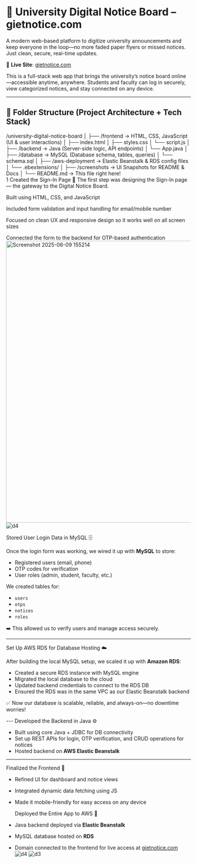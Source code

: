 # 📢 University Digital Notice Board – gietnotice.com

A modern web-based platform to digitize university announcements and keep everyone in the loop—no more faded paper flyers or missed notices. Just clean, secure, real-time updates.

🔗 **Live Site**: [gietnotice.com](http://gietnotice.com)


This is a full-stack web app that brings the university’s notice board online—accessible anytime, anywhere. Students and faculty can log in securely, view categorized notices, and stay connected on any device.

---

## 🧱 Folder Structure (Project Architecture + Tech Stack)

/university-digital-notice-board
│
├── /frontend → HTML, CSS, JavaScript (UI & user interactions)
│ ├── index.html
│ ├── styles.css
│ └── script.js
│
├── /backend → Java (Server-side logic, API endpoints)
│ └── App.java
│
├── /database → MySQL (Database schema, tables, queries)
│ └── schema.sql
│
├── /aws-deployment → Elastic Beanstalk & RDS config files
│ └── .ebextensions/
│
├── /screenshots → UI Snapshots for README & Docs
│
└── README.md → This file right here!  
1 Created the Sign-In Page 🔐
The first step was designing the Sign-In page — the gateway to the Digital Notice Board.

Built using HTML, CSS, and JavaScript

Included form validation and input handling for email/mobile number

Focused on clean UX and responsive design so it works well on all screen sizes

Connected the form to the backend for OTP-based authentication
<img width="1365" height="767" alt="Screenshot 2025-06-09 155214" src="https://github.com/user-attachments/assets/5299cb0d-01b8-4fda-a7ca-b6b4bc61c1ff" />
![d4](https://github.com/user-attachments/assets/2d21f8e2-a3c3-4cda-a872-b2245f236953)


 Stored User Login Data in MySQL 🗄️

Once the login form was working, we wired it up with **MySQL** to store:

- Registered users (email, phone)
- OTP codes for verification
- User roles (admin, student, faculty, etc.)

We created tables for:
- `users`
- `otps`
- `notices`
- `roles`

➡️ This allowed us to verify users and manage access securely.

---
 Set Up AWS RDS for Database Hosting ☁️

After building the local MySQL setup, we scaled it up with **Amazon RDS**:

- Created a secure RDS instance with MySQL engine
- Migrated the local database to the cloud
- Updated backend credentials to connect to the RDS DB
- Ensured the RDS was in the same VPC as our Elastic Beanstalk backend

✅ Now our database is scalable, reliable, and always-on—no downtime worries!

--- Developed the Backend in Java ⚙️

- Built using core Java + JDBC for DB connectivity
- Set up REST APIs for login, OTP verification, and CRUD operations for notices
- Hosted backend on **AWS Elastic Beanstalk**

---
 Finalized the Frontend 🎨

- Refined UI for dashboard and notice views
- Integrated dynamic data fetching using JS
- Made it mobile-friendly for easy access on any device

  Deployed the Entire App to AWS 🚀

- Java backend deployed via **Elastic Beanstalk**
- MySQL database hosted on **RDS**
- Domain connected to the frontend for live access at [gietnotice.com](http://gietnotice.com)
![d4](https://github.com/user-attachments/assets/0b2825fc-fc6b-4888-b898-e2d6ab06988a)
![d3](https://github.com/user-attachments/assets/c0b7cc50-e7a9-4858-80ae-11246392ade6)




